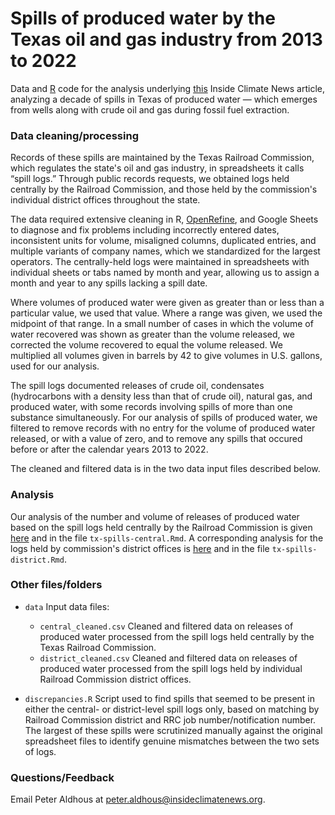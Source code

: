 # Spills of produced water by the Texas oil and gas industry from 2013 to 2022

Data and [R](https://www.r-project.org/) code for the analysis underlying [this](https://insideclimatenews.org/news/31102023/oil-gas-companies-spill-wastewater-in-texas/) Inside Climate News article, analyzing a decade of spills in Texas of produced water — which emerges from wells along with crude oil and gas during fossil fuel extraction.

### Data cleaning/processing

Records of these spills are maintained by the Texas Railroad Commission, which regulates the state's oil and gas industry, in spreadsheets it calls “spill logs.” Through public records requests, we obtained logs held centrally by the Railroad Commission, and those held by the commission's individual district offices throughout the state.

The data required extensive cleaning in R, [OpenRefine](https://openrefine.org/), and Google Sheets to diagnose and fix problems including incorrectly entered dates, inconsistent units for volume, misaligned columns, duplicated entries, and multiple variants of company names, which we standardized for the largest operators. The centrally-held logs were maintained in spreadsheets with individual sheets or tabs named by month and year, allowing us to assign a month and year to any spills lacking a spill date.

Where volumes of produced water were given as greater than or less than a particular value, we used that value. Where a range was given, we used the midpoint of that range. In a small number of cases in which the volume of water recovered was shown as greater than the volume released, we corrected the volume recovered to equal the volume released. We multiplied all volumes given in barrels by 42 to give volumes in U.S. gallons, used for our analysis.

The spill logs documented releases of crude oil, condensates (hydrocarbons with a density less than that of crude oil), natural gas, and produced water, with some records involving spills of more than one substance simultaneously. For our analysis of spills of produced water, we filtered to remove records with no entry for the volume of produced water released, or with a value of zero, and to remove any spills that occured before or after the calendar years 2013 to 2022.

The cleaned and filtered data is in the two data input files described below.

### Analysis

Our analysis of the number and volume of releases of produced water based on the spill logs held centrally by the Railroad Commission is given [here](https://insideclimatenews.github.io/2023-10-tx-produced-water-spills/tx-spills-central.html) and in the file `tx-spills-central.Rmd`. A corresponding analysis for the logs held by commission's district offices is [here](https://insideclimatenews.github.io/2023-10-tx-produced-water-spills/tx-spills-district.html) and in the file `tx-spills-district.Rmd`.

### Other files/folders

* `data` Input data files:

    -  `central_cleaned.csv` Cleaned and filtered data on releases of produced water processed from the spill logs held centrally by the Texas Railroad Commission.
    -  `district_cleaned.csv` Cleaned and filtered data on releases of produced water processed from the spill logs held by individual Railroad Commission district offices.

* `discrepancies.R` Script used to find spills that seemed to be present in either the central- or district-level spill logs only, based on matching by Railroad Commission district and RRC job number/notification number. The largest of these spills were scrutinized manually against the original spreadsheet files to identify genuine mismatches between the two sets of logs.

### Questions/Feedback
Email Peter Aldhous at peter.aldhous@insideclimatenews.org.